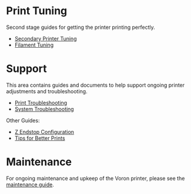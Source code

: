 # Print Tuning

Second stage guides for getting the printer printing perfectly.

* [Secondary Printer Tuning](./secondary_printer_tuning.md)
* [Filament Tuning](./filament_tuning.md)

# Support

This area contains guides and documents to help support ongoing printer adjustments and troubleshooting.

* [Print Troubleshooting](./print_troubleshooting.md)
* [System Troubleshooting](./system_troubleshooting.md)

Other Guides:

* [Z Endstop Configuration](./z_endstop_configuration.md)
* [Tips for Better Prints](./tips_for_better_prints.md)

# Maintenance

For ongoing maintenance and upkeep of the Voron printer, please see the [maintenance guide](./maintenance/README.md).


